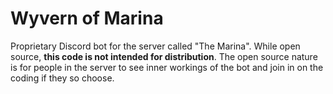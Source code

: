 # Wyvern of Marina
Proprietary Discord bot for the server called "The Marina". While open source, **this code is not intended for distribution**. The open source nature is for people in the server to see inner workings of the bot and join in on the coding if they so choose. 
